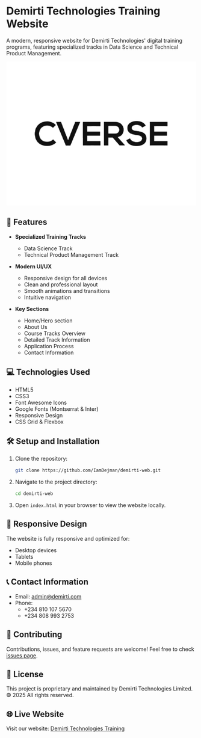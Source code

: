 # Demirti Technologies Training Website

A modern, responsive website for Demirti Technologies' digital training programs, featuring specialized tracks in Data Science and Technical Product Management.

![Demirti Technologies Logo](logo.png)

## 🚀 Features

- **Specialized Training Tracks**
  - Data Science Track
  - Technical Product Management Track

- **Modern UI/UX**
  - Responsive design for all devices
  - Clean and professional layout
  - Smooth animations and transitions
  - Intuitive navigation

- **Key Sections**
  - Home/Hero section
  - About Us
  - Course Tracks Overview
  - Detailed Track Information
  - Application Process
  - Contact Information

## 💻 Technologies Used

- HTML5
- CSS3
- Font Awesome Icons
- Google Fonts (Montserrat & Inter)
- Responsive Design
- CSS Grid & Flexbox

## 🛠️ Setup and Installation

1. Clone the repository:
   ```bash
   git clone https://github.com/IamDejman/demirti-web.git
   ```

2. Navigate to the project directory:
   ```bash
   cd demirti-web
   ```

3. Open `index.html` in your browser to view the website locally.

## 📱 Responsive Design

The website is fully responsive and optimized for:
- Desktop devices
- Tablets
- Mobile phones

## 📞 Contact Information

- Email: admin@demirti.com
- Phone: 
  - +234 810 107 5670
  - +234 808 993 2753

## 🤝 Contributing

Contributions, issues, and feature requests are welcome! Feel free to check [issues page](https://github.com/IamDejman/demirti-web/issues).

## 📄 License

This project is proprietary and maintained by Demirti Technologies Limited. © 2025 All rights reserved.

## 🌐 Live Website

Visit our website: [Demirti Technologies Training](https://iamdejman.github.io/demirti-web) 